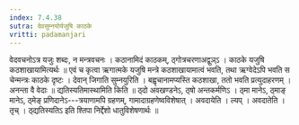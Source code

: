 ```yaml
---
index: 7.4.38
sutra: देवसुम्नयोर्यजुषि काठके
vritti: padamanjari
---
```


 वेदवचनोऽत्र यजुः शब्दः, न मन्त्रवचनः । कठानामिदं काठकम्, ठ्गोत्रचरणाअद्वुञ्ऽ । काठके यजुषि कठशाखायामित्यर्थः ॥ एवं च कृत्वा ऋगात्मके यजुषि मन्त्रे कठशाखायामात्वं भवति, तथा ऋग्वेदेऽपि भवति स चेन्मन्त्रः काठके दृष्टः । देवान् जिगाति सुम्नयुरिति । बह्वृचानामप्यस्ति कठशाखा, ततो भवति प्रत्युदाहरणम् । अनन्ता वै वेदाः ॥ द्यतिस्यतिमास्थामिति किति ॥ ठ्दो अवखण्डनेऽ, ठ्षो अन्तकर्मणिऽ । ठ्मा मानेऽ, ठ्माङ् मानेऽ, ठ्मेङ् प्रणिदानेऽ---त्रयाणामपि ग्रहणम्, गामादाग्रहणेष्वविशेषात् । अवदायेति । ल्यप् । अवदातेति । तृच् । ठ्द्यतिस्यतिऽ इति श्तिपा निर्द्देशो धातुविशेषणार्थः ॥